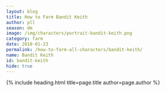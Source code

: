 ```yaml
---
layout: blog
title: How to Farm Bandit Keith
author: pll
season: dm
image: /img/characters/portrait-bandit-keith.png
category: farm
date: 2018-01-23
permalink: /how-to-farm-all-characters/bandit-keith/
name: Bandit Keith
id: bandit-keith
hide: true
---
```


{% include heading.html title=page.title author=page.author %}